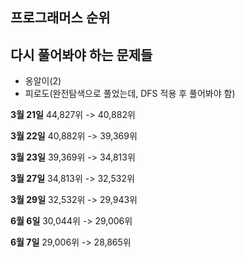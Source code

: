 ## 프로그래머스 순위

## 다시 풀어봐야 하는 문제들

- 옹알이(2)
- 피로도(완전탐색으로 풀었는데, DFS 적용 후 풀어봐야 함)

**3월 21일**
44,827위 -> 40,882위

**3월 22일**
40,882위 -> 39,369위

**3월 23일**
39,369위 -> 34,813위

**3월 27일**
34,813위 -> 32,532위

**3월 29일**
32,532위 -> 29,943위

**6월 6일**
30,044위 -> 29,006위

**6월 7일**
29,006위 -> 28,865위
